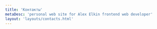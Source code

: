 ```yaml
---
title: 'Контакты'
metaDesc: 'personal web site for Alex Elkin frontend web developer'
layout: 'layouts/contacts.html'
---
```




